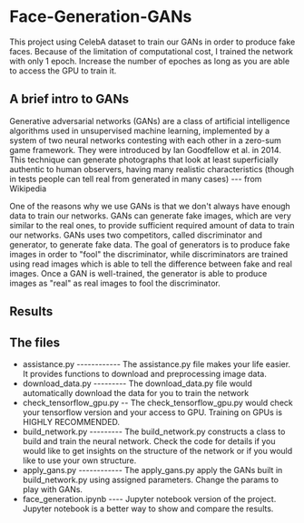 # Face-Generation-GANs

This project using CelebA dataset to train our GANs in order to produce fake faces. Because of the limitation of computational cost, I trained the network with only 1 epoch. Increase the number of epoches as long as you are able to access the GPU to train it.

## A brief intro to GANs
Generative adversarial networks (GANs) are a class of artificial intelligence algorithms used in unsupervised machine learning, implemented by a system of two neural networks contesting with each other in a zero-sum game framework. They were introduced by Ian Goodfellow et al. in 2014. This technique can generate photographs that look at least superficially authentic to human observers, having many realistic characteristics (though in tests people can tell real from generated in many cases) --- from Wikipedia

One of the reasons why we use GANs is that we don't always have enough data to train our networks. GANs can generate fake images, which are very similar to the real ones, to provide sufficient required amount of data to train our networks. GANs uses two competitors, called discriminator and generator, to generate fake data. The goal of generators is to produce fake images in order to "fool" the discriminator, while discriminators are trained using read images which is able to tell the difference between fake and real images. Once a GAN is well-trained, the generator is able to produce images as "real" as real images to fool the discriminator.

## Results

## The files
* assistance.py ------------ The assistance.py file makes your life easier. It provides functions to download and preprocessing image data.
* download_data.py --------- The download_data.py file would automatically download the data for you to train the network
* check_tensorflow_gpu.py -- The check_tensorflow_gpu.py would check your tensorflow version and your access to GPU. Training on GPUs is HIGHLY RECOMMENDED.
* build_network.py --------- The build_network.py constructs a class to build and train the neural network. Check the code for details if you would like to get insights on the structure of the network or if you would like to use your own structure.
* apply_gans.py ------------ The apply_gans.py apply the GANs built in build_network.py using assigned parameters. Change the params to play with GANs.
* face_generation.ipynb ---- Jupyter notebook version of the project. Jupyter notebook is a better way to show and compare the results.
